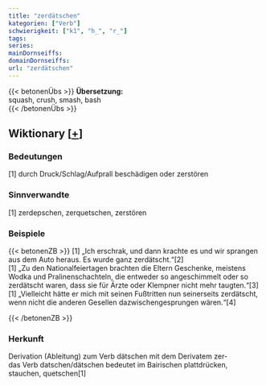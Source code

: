 ```yaml
---
title: "zerdätschen"
kategorien: ["Verb"]
schwierigkeit: ["k1", "h_", "r_"]
tags:
series:
mainDornseiffs:
domainDornseiffs:
url: "zerdätschen"
---
```


{{< betonenÜbs >}}
**Übersetzung:**  
squash, crush, smash, bash  
{{< /betonenÜbs >}}

## Wiktionary [[+](https://de.wiktionary.org/wiki/zerdätschen)]

### Bedeutungen
[1] durch Druck/Schlag/Aufprall beschädigen oder zerstören  

### Sinnverwandte
[1] zerdepschen, zerquetschen, zerstören  

### Beispiele
{{< betonenZB >}}
[1] „Ich erschrak, und dann krachte es und wir sprangen aus dem Auto heraus. Es wurde ganz zerdätscht.“[2]  
[1] „Zu den Nationalfeiertagen brachten die Eltern Geschenke, meistens Wodka und Pralinenschachteln, die entweder so angeschimmelt oder so zerdätscht waren, dass sie für Ärzte oder Klempner nicht mehr taugten.“[3]  
[1] „Vielleicht hätte er mich mit seinen Fußtritten nun seinerseits zerdätscht, wenn nicht die anderen Gesellen dazwischengesprungen wären.“[4]  

{{< /betonenZB >}}
### Herkunft
Derivation (Ableitung) zum Verb dätschen mit dem Derivatem zer-  
das Verb datschen/dätschen bedeutet im Bairischen plattdrücken, stauchen, quetschen[1]  


